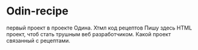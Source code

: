 # Odin-recipe
первый проект в проекте Одина. Хтмл код рецептов
Пишу здесь HTML проект, чтоб стать трушным веб разработчиком.
Какой проект связанный с рецептами.
